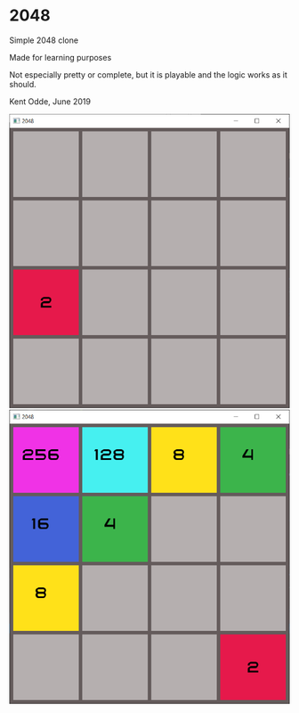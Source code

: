 # 2048

Simple 2048 clone

Made for learning purposes

Not especially pretty or complete, but it is playable and the logic works as it should.

Kent Odde, June 2019

![](img/ex1.png)
![](img/ex2.png)
